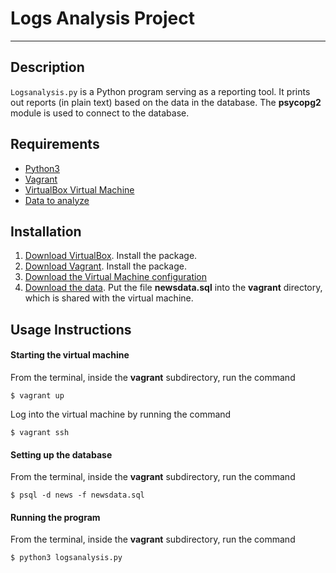 # Logs Analysis Project
- - - -

## Description

`Logsanalysis.py` is a Python program serving as a reporting tool. It prints out reports (in plain text) based on the data in the database. The **psycopg2** module is used to connect to the database.

## Requirements

 - [Python3](https://www.python.org/)
 - [Vagrant](https://www.vagrantup.com/)
 - [VirtualBox Virtual Machine](https://www.virtualbox.org/)
 - [Data to analyze](https://d17h27t6h515a5.cloudfront.net/topher/2016/August/57b5f748_newsdata/newsdata.zip)

## Installation

 1. [Download VirtualBox](https://www.virtualbox.org/). Install the package.
 2. [Download Vagrant](https://www.vagrantup.com/). Install the package.
 3. [Download the Virtual Machine configuration](https://github.com/udacity/fullstack-nanodegree-vm)
 4. [Download the data](https://d17h27t6h515a5.cloudfront.net/topher/2016/August/57b5f748_newsdata/newsdata.zip). Put the file **newsdata.sql** into the **vagrant** directory, which is shared with the virtual machine.

## Usage Instructions

#### Starting the virtual machine

From the terminal, inside the **vagrant** subdirectory, run the command
```
$ vagrant up
```
Log into the virtual machine by running the command
```
$ vagrant ssh
```
#### Setting up the database

From the terminal, inside the **vagrant** subdirectory, run the command
```
$ psql -d news -f newsdata.sql
```
#### Running the program

From the terminal, inside the **vagrant** subdirectory, run the command
```
$ python3 logsanalysis.py
```
